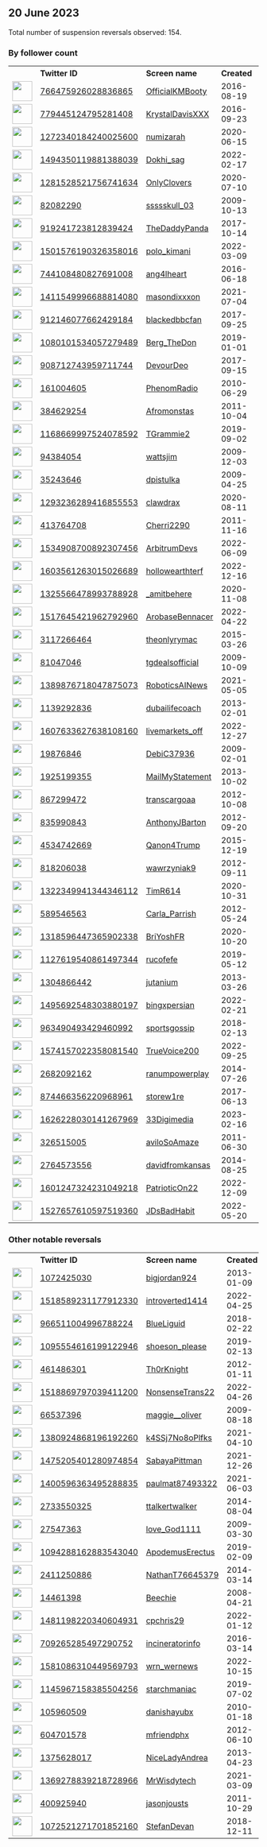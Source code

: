 
## 20 June 2023
Total number of suspension reversals observed: 154.

### By follower count
<table><tr><th></th><th align="left">Twitter ID</th><th align="left">Screen name</th>
<th align="left">Created</th><th align="left">Status</th><th align="left">Suspended</th><th align="left">Followers</th>
<tr><td><a href="https://pbs.twimg.com/profile_images/1628858706728304641/Bo1Ja5RW_normal.jpg"><img src="https://pbs.twimg.com/profile_images/1628858706728304641/Bo1Ja5RW_normal.jpg" width="40px" height="40px" align="center"/></a></td><td><a href="https://twitter.com/intent/user?user_id=766475926028836865">766475926028836865</a></td><td><a href="https://twitter.com/OfficialKMBooty">OfficialKMBooty</a></td><td>2016-08-19</td><td align="center"></td><td>2022-08-07</td><td>370002</td></tr>
<tr><td><a href="https://pbs.twimg.com/profile_images/1619407583516971008/pUXDet7T_normal.jpg"><img src="https://pbs.twimg.com/profile_images/1619407583516971008/pUXDet7T_normal.jpg" width="40px" height="40px" align="center"/></a></td><td><a href="https://twitter.com/intent/user?user_id=779445124795281408">779445124795281408</a></td><td><a href="https://twitter.com/KrystalDavisXXX">KrystalDavisXXX</a></td><td>2016-09-23</td><td align="center"></td><td>2022-08-07</td><td>128205</td></tr>
<tr><td><a href="https://pbs.twimg.com/profile_images/1551977555464314881/5ODa_6XO_normal.jpg"><img src="https://pbs.twimg.com/profile_images/1551977555464314881/5ODa_6XO_normal.jpg" width="40px" height="40px" align="center"/></a></td><td><a href="https://twitter.com/intent/user?user_id=1272340184240025600">1272340184240025600</a></td><td><a href="https://twitter.com/numizarah">numizarah</a></td><td>2020-06-15</td><td align="center"></td><td>2022-08-26</td><td>81012</td></tr>
<tr><td><a href="https://pbs.twimg.com/profile_images/1604352939748892673/01OL4_U-_normal.jpg"><img src="https://pbs.twimg.com/profile_images/1604352939748892673/01OL4_U-_normal.jpg" width="40px" height="40px" align="center"/></a></td><td><a href="https://twitter.com/intent/user?user_id=1494350119881388039">1494350119881388039</a></td><td><a href="https://twitter.com/Dokhi_sag">Dokhi_sag</a></td><td>2022-02-17</td><td align="center"></td><td>2023-03-26</td><td>78011</td></tr>
<tr><td><a href="https://pbs.twimg.com/profile_images/1665890518662799360/9K9W8p0t_normal.jpg"><img src="https://pbs.twimg.com/profile_images/1665890518662799360/9K9W8p0t_normal.jpg" width="40px" height="40px" align="center"/></a></td><td><a href="https://twitter.com/intent/user?user_id=1281528521756741634">1281528521756741634</a></td><td><a href="https://twitter.com/OnlyClovers">OnlyClovers</a></td><td>2020-07-10</td><td align="center"></td><td>2022-05-21</td><td>71695</td></tr>
<tr><td><a href="https://pbs.twimg.com/profile_images/1394664606082035715/cLMBhbnw_normal.jpg"><img src="https://pbs.twimg.com/profile_images/1394664606082035715/cLMBhbnw_normal.jpg" width="40px" height="40px" align="center"/></a></td><td><a href="https://twitter.com/intent/user?user_id=82082290">82082290</a></td><td><a href="https://twitter.com/ssssskull_03">ssssskull_03</a></td><td>2009-10-13</td><td align="center"></td><td>2023-05-12</td><td>56177</td></tr>
<tr><td><a href="https://pbs.twimg.com/profile_images/1665399878250532864/FEJWxglM_normal.jpg"><img src="https://pbs.twimg.com/profile_images/1665399878250532864/FEJWxglM_normal.jpg" width="40px" height="40px" align="center"/></a></td><td><a href="https://twitter.com/intent/user?user_id=919241723812839424">919241723812839424</a></td><td><a href="https://twitter.com/TheDaddyPanda">TheDaddyPanda</a></td><td>2017-10-14</td><td align="center"></td><td></td><td>50573</td></tr>
<tr><td><a href="https://pbs.twimg.com/profile_images/1622943407239725065/gY7FDZgD_normal.jpg"><img src="https://pbs.twimg.com/profile_images/1622943407239725065/gY7FDZgD_normal.jpg" width="40px" height="40px" align="center"/></a></td><td><a href="https://twitter.com/intent/user?user_id=1501576190326358016">1501576190326358016</a></td><td><a href="https://twitter.com/polo_kimani">polo_kimani</a></td><td>2022-03-09</td><td align="center"></td><td>2023-04-26</td><td>45642</td></tr>
<tr><td><a href="https://pbs.twimg.com/profile_images/1664044573264433153/KygO9gWo_normal.jpg"><img src="https://pbs.twimg.com/profile_images/1664044573264433153/KygO9gWo_normal.jpg" width="40px" height="40px" align="center"/></a></td><td><a href="https://twitter.com/intent/user?user_id=744108480827691008">744108480827691008</a></td><td><a href="https://twitter.com/ang4lheart">ang4lheart</a></td><td>2016-06-18</td><td align="center"></td><td>2022-10-14</td><td>42263</td></tr>
<tr><td><a href="https://pbs.twimg.com/profile_images/1448353875552083977/-YjXh572_normal.jpg"><img src="https://pbs.twimg.com/profile_images/1448353875552083977/-YjXh572_normal.jpg" width="40px" height="40px" align="center"/></a></td><td><a href="https://twitter.com/intent/user?user_id=1411549996688814080">1411549996688814080</a></td><td><a href="https://twitter.com/masondixxxon">masondixxxon</a></td><td>2021-07-04</td><td align="center"></td><td>2023-01-20</td><td>40523</td></tr>
<tr><td><a href="https://pbs.twimg.com/profile_images/1616666879724224513/ZNk91WOh_normal.jpg"><img src="https://pbs.twimg.com/profile_images/1616666879724224513/ZNk91WOh_normal.jpg" width="40px" height="40px" align="center"/></a></td><td><a href="https://twitter.com/intent/user?user_id=912146077662429184">912146077662429184</a></td><td><a href="https://twitter.com/blackedbbcfan">blackedbbcfan</a></td><td>2017-09-25</td><td align="center"></td><td>2022-12-10</td><td>33471</td></tr>
<tr><td><a href="https://pbs.twimg.com/profile_images/1456293417433055232/FbI-WiYa_normal.jpg"><img src="https://pbs.twimg.com/profile_images/1456293417433055232/FbI-WiYa_normal.jpg" width="40px" height="40px" align="center"/></a></td><td><a href="https://twitter.com/intent/user?user_id=1080101534057279489">1080101534057279489</a></td><td><a href="https://twitter.com/Berg_TheDon">Berg_TheDon</a></td><td>2019-01-01</td><td align="center"></td><td>2023-06-12</td><td>30749</td></tr>
<tr><td><a href="https://pbs.twimg.com/profile_images/1378397228465852418/BC2iAoKb_normal.jpg"><img src="https://pbs.twimg.com/profile_images/1378397228465852418/BC2iAoKb_normal.jpg" width="40px" height="40px" align="center"/></a></td><td><a href="https://twitter.com/intent/user?user_id=908712743959711744">908712743959711744</a></td><td><a href="https://twitter.com/DevourDeo">DevourDeo</a></td><td>2017-09-15</td><td align="center"></td><td></td><td>27151</td></tr>
<tr><td><a href="https://pbs.twimg.com/profile_images/696095966865154048/adtydekZ_normal.jpg"><img src="https://pbs.twimg.com/profile_images/696095966865154048/adtydekZ_normal.jpg" width="40px" height="40px" align="center"/></a></td><td><a href="https://twitter.com/intent/user?user_id=161004605">161004605</a></td><td><a href="https://twitter.com/PhenomRadio">PhenomRadio</a></td><td>2010-06-29</td><td align="center"></td><td>2023-06-14</td><td>24538</td></tr>
<tr><td><a href="https://pbs.twimg.com/profile_images/1574529978850590720/yGIlLS6v_normal.jpg"><img src="https://pbs.twimg.com/profile_images/1574529978850590720/yGIlLS6v_normal.jpg" width="40px" height="40px" align="center"/></a></td><td><a href="https://twitter.com/intent/user?user_id=384629254">384629254</a></td><td><a href="https://twitter.com/Afromonstas">Afromonstas</a></td><td>2011-10-04</td><td align="center"></td><td>2023-02-18</td><td>19855</td></tr>
<tr><td><a href="https://pbs.twimg.com/profile_images/1660379196659761152/oasiKTVy_normal.jpg"><img src="https://pbs.twimg.com/profile_images/1660379196659761152/oasiKTVy_normal.jpg" width="40px" height="40px" align="center"/></a></td><td><a href="https://twitter.com/intent/user?user_id=1168669997524078592">1168669997524078592</a></td><td><a href="https://twitter.com/TGrammie2">TGrammie2</a></td><td>2019-09-02</td><td align="center"></td><td>2023-06-15</td><td>18708</td></tr>
<tr><td><a href="https://pbs.twimg.com/profile_images/1078893424525434880/rWnigpDn_normal.jpg"><img src="https://pbs.twimg.com/profile_images/1078893424525434880/rWnigpDn_normal.jpg" width="40px" height="40px" align="center"/></a></td><td><a href="https://twitter.com/intent/user?user_id=94384054">94384054</a></td><td><a href="https://twitter.com/wattsjim">wattsjim</a></td><td>2009-12-03</td><td align="center"></td><td></td><td>18010</td></tr>
<tr><td><a href="https://pbs.twimg.com/profile_images/1332138481871593473/8B43PWXw_normal.jpg"><img src="https://pbs.twimg.com/profile_images/1332138481871593473/8B43PWXw_normal.jpg" width="40px" height="40px" align="center"/></a></td><td><a href="https://twitter.com/intent/user?user_id=35243646">35243646</a></td><td><a href="https://twitter.com/dpistulka">dpistulka</a></td><td>2009-04-25</td><td align="center"></td><td>2023-06-14</td><td>16850</td></tr>
<tr><td><a href="https://pbs.twimg.com/profile_images/1649664906046713856/O_-XysRx_normal.jpg"><img src="https://pbs.twimg.com/profile_images/1649664906046713856/O_-XysRx_normal.jpg" width="40px" height="40px" align="center"/></a></td><td><a href="https://twitter.com/intent/user?user_id=1293236289416855553">1293236289416855553</a></td><td><a href="https://twitter.com/clawdrax">clawdrax</a></td><td>2020-08-11</td><td align="center"></td><td>2022-10-15</td><td>16326</td></tr>
<tr><td><a href="https://pbs.twimg.com/profile_images/771520470885601280/kXekz2kJ_normal.jpg"><img src="https://pbs.twimg.com/profile_images/771520470885601280/kXekz2kJ_normal.jpg" width="40px" height="40px" align="center"/></a></td><td><a href="https://twitter.com/intent/user?user_id=413764708">413764708</a></td><td><a href="https://twitter.com/Cherri2290">Cherri2290</a></td><td>2011-11-16</td><td align="center">🔒</td><td>2023-06-06</td><td>16114</td></tr>
<tr><td><a href="https://pbs.twimg.com/profile_images/1636368041188511745/CoZ-_TLh_normal.png"><img src="https://pbs.twimg.com/profile_images/1636368041188511745/CoZ-_TLh_normal.png" width="40px" height="40px" align="center"/></a></td><td><a href="https://twitter.com/intent/user?user_id=1534908700892307456">1534908700892307456</a></td><td><a href="https://twitter.com/ArbitrumDevs">ArbitrumDevs</a></td><td>2022-06-09</td><td align="center"></td><td>2023-03-28</td><td>15664</td></tr>
<tr><td><a href="https://pbs.twimg.com/profile_images/1633252317876166660/7Mc_KiYp_normal.jpg"><img src="https://pbs.twimg.com/profile_images/1633252317876166660/7Mc_KiYp_normal.jpg" width="40px" height="40px" align="center"/></a></td><td><a href="https://twitter.com/intent/user?user_id=1603561263015026689">1603561263015026689</a></td><td><a href="https://twitter.com/hollowearthterf">hollowearthterf</a></td><td>2022-12-16</td><td align="center"></td><td>2023-06-19</td><td>15457</td></tr>
<tr><td><a href="https://pbs.twimg.com/profile_images/1670546308682117120/RQHS_Ovd_normal.jpg"><img src="https://pbs.twimg.com/profile_images/1670546308682117120/RQHS_Ovd_normal.jpg" width="40px" height="40px" align="center"/></a></td><td><a href="https://twitter.com/intent/user?user_id=1325566478993788928">1325566478993788928</a></td><td><a href="https://twitter.com/_amitbehere">_amitbehere</a></td><td>2020-11-08</td><td align="center"></td><td></td><td>10795</td></tr>
<tr><td><a href="https://pbs.twimg.com/profile_images/1658570063820083202/Yvy1uEjb_normal.jpg"><img src="https://pbs.twimg.com/profile_images/1658570063820083202/Yvy1uEjb_normal.jpg" width="40px" height="40px" align="center"/></a></td><td><a href="https://twitter.com/intent/user?user_id=1517645421962792960">1517645421962792960</a></td><td><a href="https://twitter.com/ArobaseBennacer">ArobaseBennacer</a></td><td>2022-04-22</td><td align="center"></td><td>2023-06-14</td><td>10559</td></tr>
<tr><td><a href="https://pbs.twimg.com/profile_images/1671131166382882817/Rp_eyrAB_normal.jpg"><img src="https://pbs.twimg.com/profile_images/1671131166382882817/Rp_eyrAB_normal.jpg" width="40px" height="40px" align="center"/></a></td><td><a href="https://twitter.com/intent/user?user_id=3117266464">3117266464</a></td><td><a href="https://twitter.com/theonlyrymac">theonlyrymac</a></td><td>2015-03-26</td><td align="center"></td><td></td><td>10460</td></tr>
<tr><td><a href="https://pbs.twimg.com/profile_images/1534933404143452162/OtO38BZq_normal.jpg"><img src="https://pbs.twimg.com/profile_images/1534933404143452162/OtO38BZq_normal.jpg" width="40px" height="40px" align="center"/></a></td><td><a href="https://twitter.com/intent/user?user_id=81047046">81047046</a></td><td><a href="https://twitter.com/tgdealsofficial">tgdealsofficial</a></td><td>2009-10-09</td><td align="center"></td><td>2023-06-14</td><td>10384</td></tr>
<tr><td><a href="https://pbs.twimg.com/profile_images/1392879518122012679/aG32Qshp_normal.jpg"><img src="https://pbs.twimg.com/profile_images/1392879518122012679/aG32Qshp_normal.jpg" width="40px" height="40px" align="center"/></a></td><td><a href="https://twitter.com/intent/user?user_id=1389876718047875073">1389876718047875073</a></td><td><a href="https://twitter.com/RoboticsAINews">RoboticsAINews</a></td><td>2021-05-05</td><td align="center"></td><td>2023-06-19</td><td>8044</td></tr>
<tr><td><a href="https://pbs.twimg.com/profile_images/1229472438615969795/xSh9KA59_normal.jpg"><img src="https://pbs.twimg.com/profile_images/1229472438615969795/xSh9KA59_normal.jpg" width="40px" height="40px" align="center"/></a></td><td><a href="https://twitter.com/intent/user?user_id=1139292836">1139292836</a></td><td><a href="https://twitter.com/dubailifecoach">dubailifecoach</a></td><td>2013-02-01</td><td align="center"></td><td>2023-06-11</td><td>7601</td></tr>
<tr><td><a href="https://pbs.twimg.com/profile_images/1609127117354336257/WC_AJNsp_normal.jpg"><img src="https://pbs.twimg.com/profile_images/1609127117354336257/WC_AJNsp_normal.jpg" width="40px" height="40px" align="center"/></a></td><td><a href="https://twitter.com/intent/user?user_id=1607633627638108160">1607633627638108160</a></td><td><a href="https://twitter.com/livemarkets_off">livemarkets_off</a></td><td>2022-12-27</td><td align="center"></td><td>2023-06-17</td><td>7213</td></tr>
<tr><td><a href="https://pbs.twimg.com/profile_images/1436689563620098048/CKAaGsKX_normal.jpg"><img src="https://pbs.twimg.com/profile_images/1436689563620098048/CKAaGsKX_normal.jpg" width="40px" height="40px" align="center"/></a></td><td><a href="https://twitter.com/intent/user?user_id=19876846">19876846</a></td><td><a href="https://twitter.com/DebiC37936">DebiC37936</a></td><td>2009-02-01</td><td align="center"></td><td></td><td>7123</td></tr>
<tr><td><a href="https://pbs.twimg.com/profile_images/1410554445453090817/xv9zzBf__normal.jpg"><img src="https://pbs.twimg.com/profile_images/1410554445453090817/xv9zzBf__normal.jpg" width="40px" height="40px" align="center"/></a></td><td><a href="https://twitter.com/intent/user?user_id=1925199355">1925199355</a></td><td><a href="https://twitter.com/MailMyStatement">MailMyStatement</a></td><td>2013-10-02</td><td align="center"></td><td>2023-06-17</td><td>6058</td></tr>
<tr><td><a href="https://pbs.twimg.com/profile_images/1277035920659750912/LROOw15k_normal.jpg"><img src="https://pbs.twimg.com/profile_images/1277035920659750912/LROOw15k_normal.jpg" width="40px" height="40px" align="center"/></a></td><td><a href="https://twitter.com/intent/user?user_id=867299472">867299472</a></td><td><a href="https://twitter.com/transcargoaa">transcargoaa</a></td><td>2012-10-08</td><td align="center"></td><td>2023-05-21</td><td>6028</td></tr>
<tr><td><a href="https://pbs.twimg.com/profile_images/2630893056/a214518a5ba33afe2540306e4dccc35e_normal.jpeg"><img src="https://pbs.twimg.com/profile_images/2630893056/a214518a5ba33afe2540306e4dccc35e_normal.jpeg" width="40px" height="40px" align="center"/></a></td><td><a href="https://twitter.com/intent/user?user_id=835990843">835990843</a></td><td><a href="https://twitter.com/AnthonyJBarton">AnthonyJBarton</a></td><td>2012-09-20</td><td align="center"></td><td></td><td>5956</td></tr>
<tr><td><a href="https://pbs.twimg.com/profile_images/1670941813635416073/Wuq04GXP_normal.jpg"><img src="https://pbs.twimg.com/profile_images/1670941813635416073/Wuq04GXP_normal.jpg" width="40px" height="40px" align="center"/></a></td><td><a href="https://twitter.com/intent/user?user_id=4534742669">4534742669</a></td><td><a href="https://twitter.com/Qanon4Trump">Qanon4Trump</a></td><td>2015-12-19</td><td align="center"></td><td>2023-06-11</td><td>4881</td></tr>
<tr><td><a href="https://pbs.twimg.com/profile_images/378800000674963578/bc51a643e1ebfd5a081aa0d55c6c3103_normal.jpeg"><img src="https://pbs.twimg.com/profile_images/378800000674963578/bc51a643e1ebfd5a081aa0d55c6c3103_normal.jpeg" width="40px" height="40px" align="center"/></a></td><td><a href="https://twitter.com/intent/user?user_id=818206038">818206038</a></td><td><a href="https://twitter.com/wawrzyniak9">wawrzyniak9</a></td><td>2012-09-11</td><td align="center"></td><td>2023-06-19</td><td>4291</td></tr>
<tr><td><a href="https://pbs.twimg.com/profile_images/1393583060789207044/RSMaA6ba_normal.jpg"><img src="https://pbs.twimg.com/profile_images/1393583060789207044/RSMaA6ba_normal.jpg" width="40px" height="40px" align="center"/></a></td><td><a href="https://twitter.com/intent/user?user_id=1322349941344346112">1322349941344346112</a></td><td><a href="https://twitter.com/TimR614">TimR614</a></td><td>2020-10-31</td><td align="center"></td><td>2023-06-15</td><td>4058</td></tr>
<tr><td><a href="https://pbs.twimg.com/profile_images/1438917280583360520/G13iUUDn_normal.jpg"><img src="https://pbs.twimg.com/profile_images/1438917280583360520/G13iUUDn_normal.jpg" width="40px" height="40px" align="center"/></a></td><td><a href="https://twitter.com/intent/user?user_id=589546563">589546563</a></td><td><a href="https://twitter.com/Carla_Parrish">Carla_Parrish</a></td><td>2012-05-24</td><td align="center"></td><td>2022-08-16</td><td>4047</td></tr>
<tr><td><a href="https://pbs.twimg.com/profile_images/1645372026394234881/5NKjhSeQ_normal.jpg"><img src="https://pbs.twimg.com/profile_images/1645372026394234881/5NKjhSeQ_normal.jpg" width="40px" height="40px" align="center"/></a></td><td><a href="https://twitter.com/intent/user?user_id=1318596447365902338">1318596447365902338</a></td><td><a href="https://twitter.com/BriYoshFR">BriYoshFR</a></td><td>2020-10-20</td><td align="center"></td><td>2023-05-04</td><td>3539</td></tr>
<tr><td><a href="https://pbs.twimg.com/profile_images/1128396043840737280/JFw4_q2m_normal.png"><img src="https://pbs.twimg.com/profile_images/1128396043840737280/JFw4_q2m_normal.png" width="40px" height="40px" align="center"/></a></td><td><a href="https://twitter.com/intent/user?user_id=1127619540861497344">1127619540861497344</a></td><td><a href="https://twitter.com/rucofefe">rucofefe</a></td><td>2019-05-12</td><td align="center"></td><td></td><td>3387</td></tr>
<tr><td><a href="https://pbs.twimg.com/profile_images/1556681409833668610/7k2qBq5-_normal.jpg"><img src="https://pbs.twimg.com/profile_images/1556681409833668610/7k2qBq5-_normal.jpg" width="40px" height="40px" align="center"/></a></td><td><a href="https://twitter.com/intent/user?user_id=1304866442">1304866442</a></td><td><a href="https://twitter.com/jutanium">jutanium</a></td><td>2013-03-26</td><td align="center"></td><td>2023-06-01</td><td>3374</td></tr>
<tr><td><a href="https://pbs.twimg.com/profile_images/1648946654312124418/rcUEb-UU_normal.jpg"><img src="https://pbs.twimg.com/profile_images/1648946654312124418/rcUEb-UU_normal.jpg" width="40px" height="40px" align="center"/></a></td><td><a href="https://twitter.com/intent/user?user_id=1495692548303880197">1495692548303880197</a></td><td><a href="https://twitter.com/bingxpersian">bingxpersian</a></td><td>2022-02-21</td><td align="center"></td><td>2023-05-22</td><td>3300</td></tr>
<tr><td><a href="https://pbs.twimg.com/profile_images/1661839977632919552/3V1-fHOd_normal.jpg"><img src="https://pbs.twimg.com/profile_images/1661839977632919552/3V1-fHOd_normal.jpg" width="40px" height="40px" align="center"/></a></td><td><a href="https://twitter.com/intent/user?user_id=963490493429460992">963490493429460992</a></td><td><a href="https://twitter.com/sportsgossip">sportsgossip</a></td><td>2018-02-13</td><td align="center"></td><td>2023-06-18</td><td>2864</td></tr>
<tr><td><a href="https://pbs.twimg.com/profile_images/1574159367141822465/xHHvikil_normal.jpg"><img src="https://pbs.twimg.com/profile_images/1574159367141822465/xHHvikil_normal.jpg" width="40px" height="40px" align="center"/></a></td><td><a href="https://twitter.com/intent/user?user_id=1574157022358081540">1574157022358081540</a></td><td><a href="https://twitter.com/TrueVoice200">TrueVoice200</a></td><td>2022-09-25</td><td align="center"></td><td>2023-06-12</td><td>2748</td></tr>
<tr><td><a href="https://pbs.twimg.com/profile_images/493001086886637568/Wmr_hEd2_normal.jpeg"><img src="https://pbs.twimg.com/profile_images/493001086886637568/Wmr_hEd2_normal.jpeg" width="40px" height="40px" align="center"/></a></td><td><a href="https://twitter.com/intent/user?user_id=2682092162">2682092162</a></td><td><a href="https://twitter.com/ranumpowerplay">ranumpowerplay</a></td><td>2014-07-26</td><td align="center"></td><td>2023-06-12</td><td>2641</td></tr>
<tr><td><a href="https://pbs.twimg.com/profile_images/1443219280976171010/B4Bpr8-i_normal.jpg"><img src="https://pbs.twimg.com/profile_images/1443219280976171010/B4Bpr8-i_normal.jpg" width="40px" height="40px" align="center"/></a></td><td><a href="https://twitter.com/intent/user?user_id=874466356220968961">874466356220968961</a></td><td><a href="https://twitter.com/storew1re">storew1re</a></td><td>2017-06-13</td><td align="center"></td><td>2023-06-16</td><td>2263</td></tr>
<tr><td><a href="https://pbs.twimg.com/profile_images/1626228695143964672/6o-jtXdF_normal.png"><img src="https://pbs.twimg.com/profile_images/1626228695143964672/6o-jtXdF_normal.png" width="40px" height="40px" align="center"/></a></td><td><a href="https://twitter.com/intent/user?user_id=1626228030141267969">1626228030141267969</a></td><td><a href="https://twitter.com/33Digimedia">33Digimedia</a></td><td>2023-02-16</td><td align="center"></td><td>2023-06-16</td><td>2203</td></tr>
<tr><td><a href="https://pbs.twimg.com/profile_images/1661715165916659712/4qNsHUvb_normal.jpg"><img src="https://pbs.twimg.com/profile_images/1661715165916659712/4qNsHUvb_normal.jpg" width="40px" height="40px" align="center"/></a></td><td><a href="https://twitter.com/intent/user?user_id=326515005">326515005</a></td><td><a href="https://twitter.com/aviloSoAmaze">aviloSoAmaze</a></td><td>2011-06-30</td><td align="center"></td><td></td><td>2185</td></tr>
<tr><td><a href="https://pbs.twimg.com/profile_images/1664280408178180096/uukEquM3_normal.jpg"><img src="https://pbs.twimg.com/profile_images/1664280408178180096/uukEquM3_normal.jpg" width="40px" height="40px" align="center"/></a></td><td><a href="https://twitter.com/intent/user?user_id=2764573556">2764573556</a></td><td><a href="https://twitter.com/davidfromkansas">davidfromkansas</a></td><td>2014-08-25</td><td align="center"></td><td>2023-06-14</td><td>2180</td></tr>
<tr><td><a href="https://pbs.twimg.com/profile_images/1601248281086070784/77equoOz_normal.png"><img src="https://pbs.twimg.com/profile_images/1601248281086070784/77equoOz_normal.png" width="40px" height="40px" align="center"/></a></td><td><a href="https://twitter.com/intent/user?user_id=1601247324231049218">1601247324231049218</a></td><td><a href="https://twitter.com/PatrioticOn22">PatrioticOn22</a></td><td>2022-12-09</td><td align="center"></td><td>2023-06-15</td><td>2115</td></tr>
<tr><td><a href="https://pbs.twimg.com/profile_images/1527658615376576518/dpi-scYg_normal.jpg"><img src="https://pbs.twimg.com/profile_images/1527658615376576518/dpi-scYg_normal.jpg" width="40px" height="40px" align="center"/></a></td><td><a href="https://twitter.com/intent/user?user_id=1527657610597519360">1527657610597519360</a></td><td><a href="https://twitter.com/JDsBadHabit">JDsBadHabit</a></td><td>2022-05-20</td><td align="center"></td><td>2023-06-16</td><td>2011</td></tr>
</table>

### Other notable reversals
<table><tr><th></th><th align="left">Twitter ID</th><th align="left">Screen name</th>
<th align="left">Created</th><th align="left">Status</th><th align="left">Suspended</th><th align="left">Followers</th>
<tr><td><a href="https://pbs.twimg.com/profile_images/1592944889414778881/WAOfWGKA_normal.jpg"><img src="https://pbs.twimg.com/profile_images/1592944889414778881/WAOfWGKA_normal.jpg" width="40px" height="40px" align="center"/></a></td><td><a href="https://twitter.com/intent/user?user_id=1072425030">1072425030</a></td><td><a href="https://twitter.com/bigjordan924">bigjordan924</a></td><td>2013-01-09</td><td align="center"></td><td>2022-12-12</td><td>307</td></tr>
<tr><td><a href="https://pbs.twimg.com/profile_images/1518589740831883264/s8rqttnP_normal.jpg"><img src="https://pbs.twimg.com/profile_images/1518589740831883264/s8rqttnP_normal.jpg" width="40px" height="40px" align="center"/></a></td><td><a href="https://twitter.com/intent/user?user_id=1518589231177912330">1518589231177912330</a></td><td><a href="https://twitter.com/introverted1414">introverted1414</a></td><td>2022-04-25</td><td align="center"></td><td>2022-12-19</td><td>176</td></tr>
<tr><td><a href="https://pbs.twimg.com/profile_images/1433882258969137166/pN7u5p-X_normal.jpg"><img src="https://pbs.twimg.com/profile_images/1433882258969137166/pN7u5p-X_normal.jpg" width="40px" height="40px" align="center"/></a></td><td><a href="https://twitter.com/intent/user?user_id=966511004996788224">966511004996788224</a></td><td><a href="https://twitter.com/BlueLiguid">BlueLiguid</a></td><td>2018-02-22</td><td align="center"></td><td>2022-10-30</td><td>31</td></tr>
<tr><td><a href="https://pbs.twimg.com/profile_images/1667710251351588866/mIXFRl8c_normal.jpg"><img src="https://pbs.twimg.com/profile_images/1667710251351588866/mIXFRl8c_normal.jpg" width="40px" height="40px" align="center"/></a></td><td><a href="https://twitter.com/intent/user?user_id=1095554616199122946">1095554616199122946</a></td><td><a href="https://twitter.com/shoeson_please">shoeson_please</a></td><td>2019-02-13</td><td align="center">🚫</td><td>2023-06-12</td><td>1221</td></tr>
<tr><td><a href="https://pbs.twimg.com/profile_images/1749044789/_1024_x_768__-_Leonardo_Da_Vinci__Vitruvian_Man_2_normal.jpg"><img src="https://pbs.twimg.com/profile_images/1749044789/_1024_x_768__-_Leonardo_Da_Vinci__Vitruvian_Man_2_normal.jpg" width="40px" height="40px" align="center"/></a></td><td><a href="https://twitter.com/intent/user?user_id=461486301">461486301</a></td><td><a href="https://twitter.com/Th0rKnight">Th0rKnight</a></td><td>2012-01-11</td><td align="center"></td><td>2023-06-16</td><td>389</td></tr>
<tr><td><a href="https://pbs.twimg.com/profile_images/1581055095521046529/5s06fE9m_normal.jpg"><img src="https://pbs.twimg.com/profile_images/1581055095521046529/5s06fE9m_normal.jpg" width="40px" height="40px" align="center"/></a></td><td><a href="https://twitter.com/intent/user?user_id=1518869797039411200">1518869797039411200</a></td><td><a href="https://twitter.com/NonsenseTrans22">NonsenseTrans22</a></td><td>2022-04-26</td><td align="center"></td><td>2022-11-21</td><td>63</td></tr>
<tr><td><a href="https://pbs.twimg.com/profile_images/1105667671289483264/zDaysQQR_normal.jpg"><img src="https://pbs.twimg.com/profile_images/1105667671289483264/zDaysQQR_normal.jpg" width="40px" height="40px" align="center"/></a></td><td><a href="https://twitter.com/intent/user?user_id=66537396">66537396</a></td><td><a href="https://twitter.com/maggie__oliver">maggie__oliver</a></td><td>2009-08-18</td><td align="center"></td><td>2023-04-04</td><td>312</td></tr>
<tr><td><a href="https://pbs.twimg.com/profile_images/1545413518639480832/_lKYOUQy_normal.jpg"><img src="https://pbs.twimg.com/profile_images/1545413518639480832/_lKYOUQy_normal.jpg" width="40px" height="40px" align="center"/></a></td><td><a href="https://twitter.com/intent/user?user_id=1380924868196192260">1380924868196192260</a></td><td><a href="https://twitter.com/k4SSj7No8oPlfks">k4SSj7No8oPlfks</a></td><td>2021-04-10</td><td align="center"></td><td>2023-06-11</td><td>1267</td></tr>
<tr><td><a href="https://pbs.twimg.com/profile_images/1594221714375852032/IFexA2iJ_normal.jpg"><img src="https://pbs.twimg.com/profile_images/1594221714375852032/IFexA2iJ_normal.jpg" width="40px" height="40px" align="center"/></a></td><td><a href="https://twitter.com/intent/user?user_id=1475205401280974854">1475205401280974854</a></td><td><a href="https://twitter.com/SabayaPittman">SabayaPittman</a></td><td>2021-12-26</td><td align="center"></td><td>2022-12-10</td><td>33</td></tr>
<tr><td><a href="https://pbs.twimg.com/profile_images/1443793985240186887/FS7PWVqZ_normal.jpg"><img src="https://pbs.twimg.com/profile_images/1443793985240186887/FS7PWVqZ_normal.jpg" width="40px" height="40px" align="center"/></a></td><td><a href="https://twitter.com/intent/user?user_id=1400596363495288835">1400596363495288835</a></td><td><a href="https://twitter.com/paulmat87493322">paulmat87493322</a></td><td>2021-06-03</td><td align="center"></td><td>2022-11-17</td><td>30</td></tr>
<tr><td><a href="https://pbs.twimg.com/profile_images/1603571266119778304/Jrx0_6NI_normal.jpg"><img src="https://pbs.twimg.com/profile_images/1603571266119778304/Jrx0_6NI_normal.jpg" width="40px" height="40px" align="center"/></a></td><td><a href="https://twitter.com/intent/user?user_id=2733550325">2733550325</a></td><td><a href="https://twitter.com/ttalkertwalker">ttalkertwalker</a></td><td>2014-08-04</td><td align="center"></td><td>2023-06-19</td><td>300</td></tr>
<tr><td><a href="https://pbs.twimg.com/profile_images/1221523548814168064/7KLAbdyR_normal.jpg"><img src="https://pbs.twimg.com/profile_images/1221523548814168064/7KLAbdyR_normal.jpg" width="40px" height="40px" align="center"/></a></td><td><a href="https://twitter.com/intent/user?user_id=27547363">27547363</a></td><td><a href="https://twitter.com/love_God1111">love_God1111</a></td><td>2009-03-30</td><td align="center"></td><td>2023-06-07</td><td>114</td></tr>
<tr><td><a href="https://pbs.twimg.com/profile_images/1670026777605840899/fzOCQdwV_normal.jpg"><img src="https://pbs.twimg.com/profile_images/1670026777605840899/fzOCQdwV_normal.jpg" width="40px" height="40px" align="center"/></a></td><td><a href="https://twitter.com/intent/user?user_id=1094288162883543040">1094288162883543040</a></td><td><a href="https://twitter.com/ApodemusErectus">ApodemusErectus</a></td><td>2019-02-09</td><td align="center"></td><td>2023-06-14</td><td>1018</td></tr>
<tr><td><a href="https://pbs.twimg.com/profile_images/1606915751662723073/wKhHaenJ_normal.jpg"><img src="https://pbs.twimg.com/profile_images/1606915751662723073/wKhHaenJ_normal.jpg" width="40px" height="40px" align="center"/></a></td><td><a href="https://twitter.com/intent/user?user_id=2411250886">2411250886</a></td><td><a href="https://twitter.com/NathanT76645379">NathanT76645379</a></td><td>2014-03-14</td><td align="center"></td><td>2023-06-03</td><td>31</td></tr>
<tr><td><a href="https://pbs.twimg.com/profile_images/461033407376412672/qlCVopwM_normal.jpeg"><img src="https://pbs.twimg.com/profile_images/461033407376412672/qlCVopwM_normal.jpeg" width="40px" height="40px" align="center"/></a></td><td><a href="https://twitter.com/intent/user?user_id=14461398">14461398</a></td><td><a href="https://twitter.com/Beechie">Beechie</a></td><td>2008-04-21</td><td align="center"></td><td>2023-01-24</td><td>18</td></tr>
<tr><td><a href="https://pbs.twimg.com/profile_images/1661090244765073426/kkLErXaM_normal.jpg"><img src="https://pbs.twimg.com/profile_images/1661090244765073426/kkLErXaM_normal.jpg" width="40px" height="40px" align="center"/></a></td><td><a href="https://twitter.com/intent/user?user_id=1481198220340604931">1481198220340604931</a></td><td><a href="https://twitter.com/cpchris29">cpchris29</a></td><td>2022-01-12</td><td align="center"></td><td>2023-06-18</td><td>1640</td></tr>
<tr><td><a href="https://pbs.twimg.com/profile_images/1596135696636338176/aYdV3nP9_normal.jpg"><img src="https://pbs.twimg.com/profile_images/1596135696636338176/aYdV3nP9_normal.jpg" width="40px" height="40px" align="center"/></a></td><td><a href="https://twitter.com/intent/user?user_id=709265285497290752">709265285497290752</a></td><td><a href="https://twitter.com/incineratorinfo">incineratorinfo</a></td><td>2016-03-14</td><td align="center"></td><td>2023-06-14</td><td>401</td></tr>
<tr><td><a href="https://pbs.twimg.com/profile_images/1581089581037801472/sOdZcPVT_normal.jpg"><img src="https://pbs.twimg.com/profile_images/1581089581037801472/sOdZcPVT_normal.jpg" width="40px" height="40px" align="center"/></a></td><td><a href="https://twitter.com/intent/user?user_id=1581086310449569793">1581086310449569793</a></td><td><a href="https://twitter.com/wrn_wernews">wrn_wernews</a></td><td>2022-10-15</td><td align="center"></td><td>2022-12-08</td><td>70</td></tr>
<tr><td><a href="https://pbs.twimg.com/profile_images/1467438824494034946/9mSk03ky_normal.jpg"><img src="https://pbs.twimg.com/profile_images/1467438824494034946/9mSk03ky_normal.jpg" width="40px" height="40px" align="center"/></a></td><td><a href="https://twitter.com/intent/user?user_id=1145967158385504256">1145967158385504256</a></td><td><a href="https://twitter.com/starchmaniac">starchmaniac</a></td><td>2019-07-02</td><td align="center"></td><td>2023-06-12</td><td>122</td></tr>
<tr><td><a href="https://pbs.twimg.com/profile_images/1429724334860476419/LaWBDd0Q_normal.jpg"><img src="https://pbs.twimg.com/profile_images/1429724334860476419/LaWBDd0Q_normal.jpg" width="40px" height="40px" align="center"/></a></td><td><a href="https://twitter.com/intent/user?user_id=105960509">105960509</a></td><td><a href="https://twitter.com/danishayubx">danishayubx</a></td><td>2010-01-18</td><td align="center"></td><td>2023-01-15</td><td>698</td></tr>
<tr><td><a href="https://pbs.twimg.com/profile_images/1225486280886231042/FBk9zcp4_normal.jpg"><img src="https://pbs.twimg.com/profile_images/1225486280886231042/FBk9zcp4_normal.jpg" width="40px" height="40px" align="center"/></a></td><td><a href="https://twitter.com/intent/user?user_id=604701578">604701578</a></td><td><a href="https://twitter.com/mfriendphx">mfriendphx</a></td><td>2012-06-10</td><td align="center"></td><td>2023-05-04</td><td>12</td></tr>
<tr><td><a href="https://pbs.twimg.com/profile_images/3566540830/e2dcb7a17a09dece621970bb9008307d_normal.jpeg"><img src="https://pbs.twimg.com/profile_images/3566540830/e2dcb7a17a09dece621970bb9008307d_normal.jpeg" width="40px" height="40px" align="center"/></a></td><td><a href="https://twitter.com/intent/user?user_id=1375628017">1375628017</a></td><td><a href="https://twitter.com/NiceLadyAndrea">NiceLadyAndrea</a></td><td>2013-04-23</td><td align="center"></td><td>2022-12-10</td><td>190</td></tr>
<tr><td><a href="https://pbs.twimg.com/profile_images/1369283224594219008/S87RvMTB_normal.jpg"><img src="https://pbs.twimg.com/profile_images/1369283224594219008/S87RvMTB_normal.jpg" width="40px" height="40px" align="center"/></a></td><td><a href="https://twitter.com/intent/user?user_id=1369278839218728966">1369278839218728966</a></td><td><a href="https://twitter.com/MrWisdytech">MrWisdytech</a></td><td>2021-03-09</td><td align="center"></td><td>2023-06-03</td><td>140</td></tr>
<tr><td><a href="https://pbs.twimg.com/profile_images/3207042116/22d1f9ed72f946a1396eaf172ac7ae72_normal.jpeg"><img src="https://pbs.twimg.com/profile_images/3207042116/22d1f9ed72f946a1396eaf172ac7ae72_normal.jpeg" width="40px" height="40px" align="center"/></a></td><td><a href="https://twitter.com/intent/user?user_id=400925940">400925940</a></td><td><a href="https://twitter.com/jasonjousts">jasonjousts</a></td><td>2011-10-29</td><td align="center"></td><td>2023-04-17</td><td>53</td></tr>
<tr><td><a href="https://pbs.twimg.com/profile_images/1671228955678867488/ajpbgdKK_normal.jpg"><img src="https://pbs.twimg.com/profile_images/1671228955678867488/ajpbgdKK_normal.jpg" width="40px" height="40px" align="center"/></a></td><td><a href="https://twitter.com/intent/user?user_id=1072521271701852160">1072521271701852160</a></td><td><a href="https://twitter.com/StefanDevan">StefanDevan</a></td><td>2018-12-11</td><td align="center"></td><td>2023-06-11</td><td>188</td></tr>
</table>
